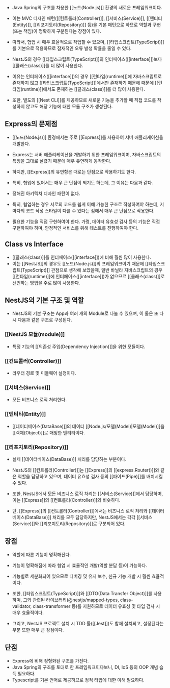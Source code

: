 - Java Spring의 구조를 차용한 [[노드(Node.js)]] 환경의 새로운 프레임워크이다.

- 이는 MVC 디자인 패턴([[컨트롤러(Controller)]], [[서비스(Service)]], [[엔티티(Entity)]], [[리포지토리(Repository)]] 등)을 기본 패턴으로 하므로 역할과 구현(또는 책임)이 명확하게 구분된다는 장점이 있다.

- 따라서, 협업 시 매우 효율적으로 작업할 수 있으며, [[타입스크립트(TypeScript)]]를 기본으로 적용하므로 잠재적인 오류 발생 확률을 줄일 수 있다.
- NestJS의 경우 [[타입스크립트(TypeScript)]]의 인터페이스([[interface]])보다 [[클래스(class)]]를 더 많이 사용한다.
- 이유는 인터페이스([[interface]])의 경우 [[런타임(runtime)]]에 자바스크립트로 존재하지 않고 [[타입스크립트(TypeScript)]]에서만 존재하기 때문에 때문에 [[런타임(runtime)]]에서도 존재하는 [[클래스(class)]]를 더 많이 사용한다.

- 또한, 별도의 [[Nest CLI]]를 제공하므로 새로운 기능을 추가할 때 직접 코드를 작성하지 않고도 해당 기능에 대한 모듈 구조가 생성된다. 


## Express의 문제점

- [[노드(Node.js)]] 환경에서는 주로 [[Express]]를 사용하여 서버 애플리케이션을 개발한다.

- Express는 서버 애플리케이션을 개발하기 위한 프레임워크이며, 자바스크립트의 특징을 그대로 살렸기 때문에 매우 유연하게 동작한다.
- 하지만, [[Express]]의 유연함은 때로는 단점으로 작용하기도 한다.
- 특히, 협업에 있어서는 매우 큰 단점이 되기도 하는데, 그 이유는 다음과 같다.

- 정해진 아키텍처 디자인 패턴이 없다. 
- 특히, 협업하는 경우 서로의 코드를 쉽게 이해 가능한 구조로 작성하여야 하는데, 저마다의 코드 작성 스타일이 다를 수 있다는 점에서 매우 큰 단점으로 작용한다.
- 필요한 기능을 직접 구현하여야 한다. 가령, 데이터 유효성 검사 등의 기능은 직접 구현하여야 하며, 안정적인 서비스를 위해 테스트를 진행하여야 한다.


## Class vs Interface

- [[클래스(class)]]를 인터페이스([[interface]])에 비해 훨씬 많이 사용한다.
- 이는 [[NestJS]]의 경우도 [[노드(Node.js)]]의 프레임워크이기 때문에 [[타입스크립트(TypeScript)]] 관점으로 생각해 보았을때, 일반 바닐라 자바스크립트의 경우 [[런타임(runtime)]]에 인터페이스([[interface]])가 없으므르 [[클래스(class)]]로 선언하는 방법을 주로 많이 사용한다.


## NestJS의 기본 구조 및 역할

- NestJS의 기본 구조는 App과 여러 개의 Module로 나눌 수 있으며, 이 둘은 또 다시 다음과 같은 구조로 구성된다.

###  [[NestJS 모듈(module)]]

- 특정 기능의 [[의존성 주입(Dependency Injection)]]을 위한 모듈이다.
### [[컨트롤러(Controller)]] 

- 라우터 경로 및 미들웨어 설정이다.
### [[서비스(Service)]]
- 모든 비즈니스 로직 처리한다.
### [[엔티티(Entity)]]

- [[데이터베이스(DataBase)]]의 데이터 [[Node.js/모델(Model)|모델(Model)]]을 [[객체(Object)]]로 매핑한 엔티티이다.

### [[리포지토리(Repository)]]

- 실제 [[데이터베이스(DataBase)]] 처리를 담당하는 부분이다.

- NestJS의 [[컨트롤러(Controller)]]는 [[Express]]의 [[express.Router()]]와 같은 역할을 담당하고 있으며, 데이터 유효성 검사 등의 [[파이프(Pipe)]]를 배치시킬 수 있다. 

- 또한, NestJS에서 모든 비즈니스 로직 처리는 [[서비스(Service)]]에서 담당하며, 이는 [[Express]]의 [[컨트롤러(Controller)]]와 비슷하다.
- 단, [[Express]]의 [[컨트롤러(Controller)]]에서는 비즈니스 로직 처리와 [[데이터베이스(DataBase)]] 처리를 모두 담당하지만, NestJS에서는 각각 [[서비스(Service)]]와 [[리포지토리(Repository)]]로 구분되어 있다.


## 장점

- 역할에 따른 기능이 명확해진다.
- 기능이 명확해짐에 따라 협업 시 효율적인 개발(역할 분담 등)이 가능하다.
- 기능별로 세분화되어 있으므로 디버깅 및 유지 보수, 신규 기능 개발 시 훨씬 효율적이다.

- 또한, [[타입스크립트(TypeScript)]]와 [[DTO(Data Transfer Object)]]를 사용하며, 그와 관련된 라이브러리(@nestjs/mapped-types, class-validator, class-transformer 등)를 지원하므로 데이터 유효성 및 타입 검사 시 매우 효율적이다.
- 그리고, NestJS 프로젝트 설치 시 TDD 툴([[Jest]])도 함께 설치되고, 설정된다는 부분 또한 매우 큰 장점이다.

## 단점

- Express에 비해 정형화된 구조를 가진다.
- Java Spring의 구조를 토대로 한 프레임워크이다보니, DI, IoS 등의 OOP 개념 습득 필요하다.
- Typescript를 기본 언어로 제공하므로 정적 타입에 대한 이해 필요하다.